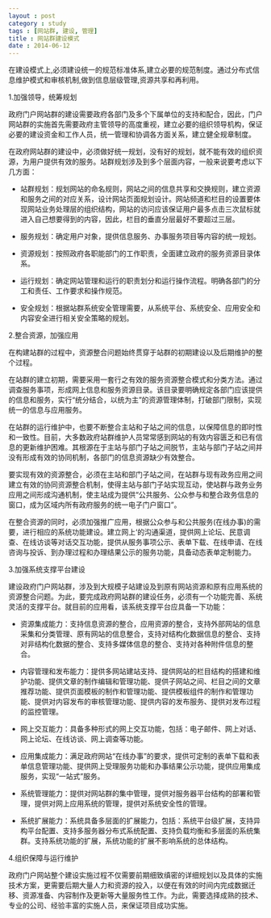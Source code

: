 ```yaml
---
layout : post
category : study
tags : [网站群, 建设, 管理]
title : 网站群建设模式
date : 2014-06-12
---
```


  在建设模式上,必须建设统一的规范标准体系,建立必要的规范制度。通过分布式信息维护模式和审核机制,做到信息层级管理,资源共享和再利用。

1.加强领导，统筹规划

  政府门户网站群的建设需要政府各部门及多个下属单位的支持和配合，因此，门户网站群的实施首先需要政府主管领导的高度重视，建立必要的组织领导机构，保证必要的建设资金和工作人员，统一管理和协调各方面关系，建立健全规章制度。

  在政府网站群的建设中，必须做好统一规划，没有好的规划，就不能有效的组织资源，为用户提供有效的服务。站群规划涉及到多个层面内容，一般来说要考虑以下几方面：

- 站群规划：规划网站的命名规则，网站之间的信息共享和交换规则，建立资源和服务之间的对应关系，设计网站页面规划设计。网站频道和栏目的设置要体现网站业务处理层的组织结构，网站的访问应该保证用户最多点击三次鼠标就进入自己想要得到的内容，因此，栏目的垂直分层最好不要超过三层。

- 服务规划：确定用户对象，提供信息服务、办事服务项目等内容的统一规划。

- 资源规划：按照政府各职能部门的工作职责，全面建立政府的服务资源目录体系。

- 运行规划：确定网站管理和运行的职责划分和运行操作流程。明确各部门的分工和责任、工作要求和操作规范。

- 安全规划：根据站群系统安全管理需要，从系统平台、系统安全、应用安全和内容安全进行相关安全策略的规划。

2.整合资源，加强应用

  在构建站群的过程中，资源整合问题始终贯穿于站群的初期建设以及后期维护的整个过程。

  在站群的建立初期，需要采用一套行之有效的服务资源整合模式和分类方法。通过调查服务事项，形成网上信息和服务资源目录。该目录要明确规定各部门应该提供的信息和服务，实行“统分结合，以统为主”的资源管理体制，打破部门限制，实现统一的信息与应用服务。

  在站群的运行维护中，也要不断整合主站和子站之间的信息，以保障信息的即时性和一致性。目前，大多数政府站群维护人员常常感到网站的有效内容匮乏和已有信息的更新维护困难。其根源在于主站与部门子站之间脱节，主站与部门子站之间并没有形成有效的协同机制，各部门的信息资源缺少有效整合。

  要实现有效的资源整合，必须在主站和部门子站之间，在站群与现有政务应用之间建立有效的协同资源整合机制，使得主站与部门子站实现互动，使站群与政务业务应用之间形成沟通机制，使主站成为提供“公共服务、公众参与和整合政务信息的窗口，成为区域内所有政府服务的统一电子门户窗口”。

  在整合资源的同时，必须加强推广应用，根据公众参与和公共服务(在线办事)的需要，进行相应的系统功能建设。建立网上‘的沟通渠道，提供网上论坛、民意调查、在线访谈等对话交互功能，提供从服务事项公示、表单下载、在线申请、在线咨询与投诉、到办理过程和办理结果公示的服务功能，具备动态表单定制能力。

3.加强系统支撑平台建设

  建设政府门户网站群，涉及到大规模子站建设及到原有网站资源和原有应用系统的资源整合问题。为此，要完成政府网站群的建设任务，必须有一个功能完善、系统灵活的支撑平台。就目前的应用看，该系统支撑平台应具备一下功能：

- 资源集成能力：支持信息资源的整合，应用资源的整合，支持外部网站的信息采集和分类管理、原有网站的信息整合，支持对结构化数据信息的整合、支持对非结构化数据的整合、支持多媒体信息的整合、支持对各种附件信息的整合。

- 内容管理和发布能力：提供多网站建站支持、提供网站的栏目结构的搭建和维护功能、提供文章的制作编辑和管理功能、提供子网站之间、栏目之间的文章推荐功能、提供页面模板的制作和管理功能、提供模板组件的制作和管理功能、提供对内容发布的审核管理功能、提供内容的发布服务、提供对发布过程的监控管理。

- 网上交互能力：具备多种形式的网上交互功能，包括：电子邮件、网上对话、网上论坛、在线访谈、网上调查等功能。

- 应用集成能力：满足政府网站“在线办事”的要求，提供可定制的表单下载和表单信息管理功能、提供网上受理服务功能和办事结果公示功能，提供应用集成服务，实现“一站式”服务。

- 系统管理能力：提供对网站群的集中管理，提供对服务器平台结构的部署和管理，提供对网上应用系统的管理，提供对系统安全性的管理。

- 系统扩展能力：系统具备多层面的扩展能力，包括：系统平台级扩展，支持异构平台配置、支持多服务器分布式系统配置、支持负载均衡和多层面的系统集群。支持系统功能的扩展，系统功能的扩展不影响系统的总体结构。

4.组织保障与运行维护

  政府门户网站整个建设实施过程不仅需要前期细致缜密的详细规划以及具体的实施技术方案，更需要后期大量人力和资源的投入，以便在有效的时间内完成数据迁移、资源准备、内容制作及更新等大量服务性工作。为此，需要选择成熟的技术、专业的公司、经验丰富的实施人员，来保证项目成功实施。




